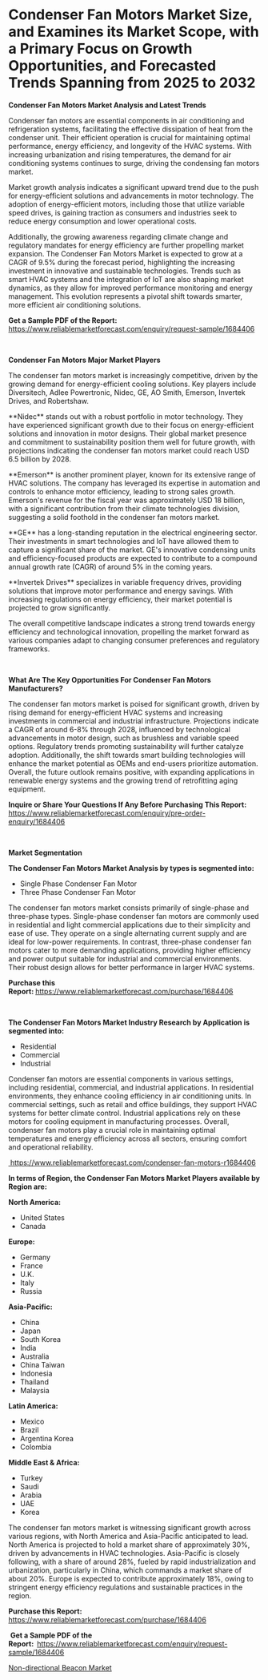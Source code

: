 <p><h1>Condenser Fan Motors Market Size, and Examines its Market Scope, with a Primary Focus on Growth Opportunities, and Forecasted Trends Spanning from 2025 to 2032</h1></p><p><strong>Condenser Fan Motors Market Analysis and Latest Trends</strong></p>
<p><p>Condenser fan motors are essential components in air conditioning and refrigeration systems, facilitating the effective dissipation of heat from the condenser unit. Their efficient operation is crucial for maintaining optimal performance, energy efficiency, and longevity of the HVAC systems. With increasing urbanization and rising temperatures, the demand for air conditioning systems continues to surge, driving the condensing fan motors market.</p><p>Market growth analysis indicates a significant upward trend due to the push for energy-efficient solutions and advancements in motor technology. The adoption of energy-efficient motors, including those that utilize variable speed drives, is gaining traction as consumers and industries seek to reduce energy consumption and lower operational costs.</p><p>Additionally, the growing awareness regarding climate change and regulatory mandates for energy efficiency are further propelling market expansion. The Condenser Fan Motors Market is expected to grow at a CAGR of 9.5% during the forecast period, highlighting the increasing investment in innovative and sustainable technologies. Trends such as smart HVAC systems and the integration of IoT are also shaping market dynamics, as they allow for improved performance monitoring and energy management. This evolution represents a pivotal shift towards smarter, more efficient air conditioning solutions.</p></p>
<p><strong>Get a Sample PDF of the Report:&nbsp;</strong> <a href="https://www.reliablemarketforecast.com/enquiry/request-sample/1684406?utm_campaign=2293&utm_medium=2&utm_source=Github&utm_content=ia&utm_term=28022025&utm_id=condenser-fan-motors">https://www.reliablemarketforecast.com/enquiry/request-sample/1684406</a></p>
<p>&nbsp;</p>
<p><strong>Condenser Fan Motors Major Market Players</strong></p>
<p><p>The condenser fan motors market is increasingly competitive, driven by the growing demand for energy-efficient cooling solutions. Key players include Diversitech, Adlee Powertronic, Nidec, GE, AO Smith, Emerson, Invertek Drives, and Robertshaw.</p><p>**Nidec** stands out with a robust portfolio in motor technology. They have experienced significant growth due to their focus on energy-efficient solutions and innovation in motor designs. Their global market presence and commitment to sustainability position them well for future growth, with projections indicating the condenser fan motors market could reach USD 6.5 billion by 2028.</p><p>**Emerson** is another prominent player, known for its extensive range of HVAC solutions. The company has leveraged its expertise in automation and controls to enhance motor efficiency, leading to strong sales growth. Emerson's revenue for the fiscal year was approximately USD 18 billion, with a significant contribution from their climate technologies division, suggesting a solid foothold in the condenser fan motors market.</p><p>**GE** has a long-standing reputation in the electrical engineering sector. Their investments in smart technologies and IoT have allowed them to capture a significant share of the market. GE's innovative condensing units and efficiency-focused products are expected to contribute to a compound annual growth rate (CAGR) of around 5% in the coming years.</p><p>**Invertek Drives** specializes in variable frequency drives, providing solutions that improve motor performance and energy savings. With increasing regulations on energy efficiency, their market potential is projected to grow significantly.</p><p>The overall competitive landscape indicates a strong trend towards energy efficiency and technological innovation, propelling the market forward as various companies adapt to changing consumer preferences and regulatory frameworks.</p></p>
<p>&nbsp;</p>
<p><strong>What Are The Key Opportunities For Condenser Fan Motors Manufacturers?</strong></p>
<p><p>The condenser fan motors market is poised for significant growth, driven by rising demand for energy-efficient HVAC systems and increasing investments in commercial and industrial infrastructure. Projections indicate a CAGR of around 6-8% through 2028, influenced by technological advancements in motor design, such as brushless and variable speed options. Regulatory trends promoting sustainability will further catalyze adoption. Additionally, the shift towards smart building technologies will enhance the market potential as OEMs and end-users prioritize automation. Overall, the future outlook remains positive, with expanding applications in renewable energy systems and the growing trend of retrofitting aging equipment.</p></p>
<p><strong>Inquire or Share Your Questions If Any Before Purchasing This Report:</strong> <a href="https://www.reliablemarketforecast.com/enquiry/pre-order-enquiry/1684406?utm_campaign=2293&utm_medium=2&utm_source=Github&utm_content=ia&utm_term=28022025&utm_id=condenser-fan-motors">https://www.reliablemarketforecast.com/enquiry/pre-order-enquiry/1684406</a></p>
<p>&nbsp;</p>
<p><strong>Market Segmentation</strong></p>
<p><strong>The Condenser Fan Motors Market Analysis by types is segmented into:</strong></p>
<p><ul><li>Single Phase Condenser Fan Motor</li><li>Three Phase Condenser Fan Motor</li></ul></p>
<p><p>The condenser fan motors market consists primarily of single-phase and three-phase types. Single-phase condenser fan motors are commonly used in residential and light commercial applications due to their simplicity and ease of use. They operate on a single alternating current supply and are ideal for low-power requirements. In contrast, three-phase condenser fan motors cater to more demanding applications, providing higher efficiency and power output suitable for industrial and commercial environments. Their robust design allows for better performance in larger HVAC systems.</p></p>
<p><strong>Purchase this Report:&nbsp;</strong><a href="https://www.reliablemarketforecast.com/purchase/1684406?utm_campaign=2293&utm_medium=2&utm_source=Github&utm_content=ia&utm_term=28022025&utm_id=condenser-fan-motors">https://www.reliablemarketforecast.com/purchase/1684406</a></p>
<p>&nbsp;</p>
<p><strong>The Condenser Fan Motors Market Industry Research by Application is segmented into:</strong></p>
<p><ul><li>Residential</li><li>Commercial</li><li>Industrial</li></ul></p>
<p><p>Condenser fan motors are essential components in various settings, including residential, commercial, and industrial applications. In residential environments, they enhance cooling efficiency in air conditioning units. In commercial settings, such as retail and office buildings, they support HVAC systems for better climate control. Industrial applications rely on these motors for cooling equipment in manufacturing processes. Overall, condenser fan motors play a crucial role in maintaining optimal temperatures and energy efficiency across all sectors, ensuring comfort and operational reliability.</p></p>
<p><a href="https://www.reliablemarketforecast.com/condenser-fan-motors-r1684406?utm_campaign=2293&utm_medium=2&utm_source=Github&utm_content=ia&utm_term=28022025&utm_id=condenser-fan-motors">&nbsp;https://www.reliablemarketforecast.com/condenser-fan-motors-r1684406</a></p>
<p><strong>In terms of Region, the Condenser Fan Motors Market Players available by Region are:</strong></p>
<p>
    <p> <strong> North America: </strong>
        <ul>
            <li>United States</li>
            <li>Canada</li>
        </ul>
        </p> 
    <p> <strong> Europe: </strong>
        <ul>
            <li>Germany</li>
            <li>France</li>
            <li>U.K.</li>
            <li>Italy</li>
            <li>Russia</li>
        </ul>
        </p> 
    <p> <strong> Asia-Pacific: </strong>
        <ul>
            <li>China</li>
            <li>Japan</li>
            <li>South Korea</li>
            <li>India</li>
            <li>Australia</li>
            <li>China Taiwan</li>
            <li>Indonesia</li>
            <li>Thailand</li>
            <li>Malaysia</li>
        </ul>
        </p> 
    <p> <strong> Latin America: </strong>
        <ul>
            <li>Mexico</li>
            <li>Brazil</li>
            <li>Argentina Korea</li>
            <li>Colombia</li>
        </ul>
        </p> 
    <p> <strong> Middle East & Africa: </strong>
        <ul>
            <li>Turkey</li>
            <li>Saudi</li>
            <li>Arabia</li>
            <li>UAE</li>
            <li>Korea</li>
        </ul>
    </p>
    </p>
<p><p>The condenser fan motors market is witnessing significant growth across various regions, with North America and Asia-Pacific anticipated to lead. North America is projected to hold a market share of approximately 30%, driven by advancements in HVAC technologies. Asia-Pacific is closely following, with a share of around 28%, fueled by rapid industrialization and urbanization, particularly in China, which commands a market share of about 20%. Europe is expected to contribute approximately 18%, owing to stringent energy efficiency regulations and sustainable practices in the region.</p></p>
<p><strong>Purchase this Report: </strong><a href="https://www.reliablemarketforecast.com/purchase/1684406?utm_campaign=2293&utm_medium=2&utm_source=Github&utm_content=ia&utm_term=28022025&utm_id=condenser-fan-motors">https://www.reliablemarketforecast.com/purchase/1684406</a></p>
<p>&nbsp;<strong>Get a Sample PDF of the Report:&nbsp;&nbsp;</strong><a href="https://www.reliablemarketforecast.com/enquiry/request-sample/1684406?utm_campaign=2293&utm_medium=2&utm_source=Github&utm_content=ia&utm_term=28022025&utm_id=condenser-fan-motors">https://www.reliablemarketforecast.com/enquiry/request-sample/1684406</a></p>
<p><strong></strong></p>
<p><p><a href="https://github.com/julyju69/Market-Research-Report-List-6/blob/main/non-directional-beacon-market.md?utm_campaign=2293&utm_medium=2&utm_source=Github&utm_content=ia&utm_term=28022025&utm_id=condenser-fan-motors">Non-directional Beacon Market</a></p></p>